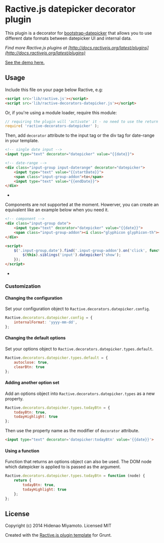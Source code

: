 # Ractive.js datepicker decorator plugin

This plugin is a decorator for [bootstrap-datepicker](https://github.com/eternicode/bootstrap-datepicker) that allows you to use different date formats between datepicker UI and internal data.


*Find more Ractive.js plugins at [http://docs.ractivejs.org/latest/plugins](http://docs.ractivejs.org/latest/plugins)*

[See the demo here.](index.html)

## Usage

Include this file on your page below Ractive, e.g:

```html
<script src='lib/ractive.js'></script>
<script src='lib/ractive-decorators-datepicker.js'></script>
```

Or, if you're using a module loader, require this module:

```js
// requiring the plugin will 'activate' it - no need to use the return value
require( 'ractive-decorators-datepicker' );
```

Then, add `decorator` attribute to the input tag or the div tag for date-range in your template.

```html
<!-- single date input -->
<input type="text" decorator="datepicker" value="{{date}}">

<!-- date-range -->
<div class="input-group input-daterange" decorator="datepicker">
    <input type="text" value="{{startDate}}">
    <span class="input-group-addon">to</span>
    <input type="text" value="{{endDate}}">
</div>
```
-
Components are not supported at the moment. Howerver, you can create an equivalent like an example below when you need it.

```html
<!-- component -->
<div class="input-group date">
    <input type="text" decorator="datepicker" value="{{date}}">
    <span class="input-group-addon"><i class="glyphicon glyphicon-th"></i></span>
</div>

<script>
	$('.input-group.date').find('.input-group-addon').on('click', function () {
		$(this).siblings('input').datepicker('show');
	});
</script>
```
-

### Customization

#### Changing the configuration

Set your configuration object to `Ractive.decorators.datepicker.config`.

```js
Ractive.decorators.datepicker.config = {
	internalFormat: 'yyyy-mm-dd',
};
```

#### Changing the default options

Set your options object to `Ractive.decorators.datepicker.types.default`.

```js
Ractive.decorators.datepicker.types.default = {
	autoclose: true,
	clearBtn: true
};
```

#### Adding another option set

Add an options object into `Ractive.decorators.datepicker.types` as a new property.

```js
Ractive.decorators.datepicker.types.todayBtn = {
	todayBtn: true,
	todayHighlight: true
};
```

Then use the property name as the modifier of `decorator` attribute.

```html
<input type="text" decorator='datepicker:todayBtn' value='{{date}}'>
```

#### Using a function

Function that returns an options object can also be used. The DOM node which datepicker is applied to is passed as the argument.

```js
Ractive.decorators.datepicker.types.todayBtn = function (node) {
	return {
		todayBtn: true,
		todayHighlight: true
	};
};
```

## License

Copyright (c) 2014 Hidenao Miyamoto. Licensed MIT

Created with the [Ractive.js plugin template](https://github.com/ractivejs/plugin-template) for Grunt.
